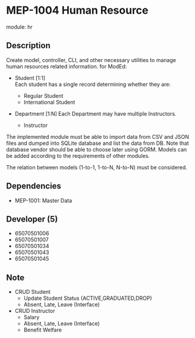 # MEP-1004 Human Resource

module: hr

## Description

Create model, controller, CLI, and other necessary utilities to manage human resources related information.
for ModEd:

- Student [1:1]  
  Each student has a single record determining whether they are:
  - Regular Student
  - International Student

- Department [1:N]
  Each Department may have multiple Instructors.
  - Instructor

The implemented module must be able to import data from CSV and JSON files and dumped
into SQLite database and list the data from DB. Note that database vendor should be able
to choose later using GORM. Models can be added according to the requirements of other
modules.

The relation between models (1-to-1, 1-to-N, N-to-N) must be considered.

## Dependencies
- MEP-1001: Master Data

## Developer (5)
- 65070501006
- 65070501007
- 65070501034
- 65070501043
- 65070501045

## Note
- CRUD Student
  - Update Student Status (ACTIVE,GRADUATED,DROP)
  - Absent, Late, Leave (Interface)
- CRUD Instructor
  - Salary
  - Absent, Late, Leave (Interface)
  - Benefit Welfare